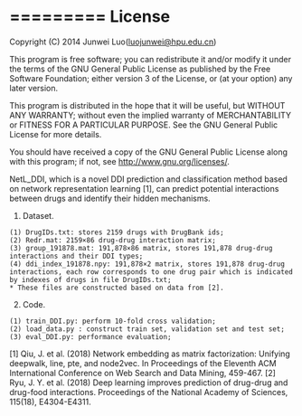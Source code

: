 =========
License
=========

Copyright (C) 2014 Junwei Luo(luojunwei@hpu.edu.cn)

This program is free software; you can redistribute it and/or
modify it under the terms of the GNU General Public License
as published by the Free Software Foundation; either version 3
of the License, or (at your option) any later version.

This program is distributed in the hope that it will be useful,
but WITHOUT ANY WARRANTY; without even the implied warranty of
MERCHANTABILITY or FITNESS FOR A PARTICULAR PURPOSE.  See the
GNU General Public License for more details.

You should have received a copy of the GNU General Public License
along with this program; if not, see <http://www.gnu.org/licenses/>.



NetL_DDI, which is a novel DDI prediction and classification method based on network representation learning [1], can predict potential interactions between drugs and identify their hidden mechanisms.

1. Dataset.
```
(1) DrugIDs.txt: stores 2159 drugs with DrugBank ids;
(2) Redr.mat: 2159×86 drug-drug interaction matrix;
(3) group_191878.mat: 191,878×86 matrix, stores 191,878 drug-drug interactions and their DDI types;
(4) ddi_index_191878.npy: 191,878×2 matrix, stores 191,878 drug-drug interactions, each row corresponds to one drug pair which is indicated by indexes of drugs in file DrugIDs.txt;
* These files are constructed based on data from [2].
```
2. Code.
```
(1) train_DDI.py: perform 10-fold cross validation;
(2) load_data.py : construct train set, validation set and test set;
(3) eval_DDI.py: performance evaluation;
```

[1] Qiu, J. et al. (2018) Network embedding as matrix factorization: Unifying deepwalk, line, pte, and node2vec. In Proceedings of the Eleventh ACM International Conference on Web Search and Data Mining, 459-467.
[2] Ryu, J. Y. et al. (2018) Deep learning improves prediction of drug-drug and drug-food interactions. Proceedings of the National Academy of Sciences, 115(18), E4304-E4311.
